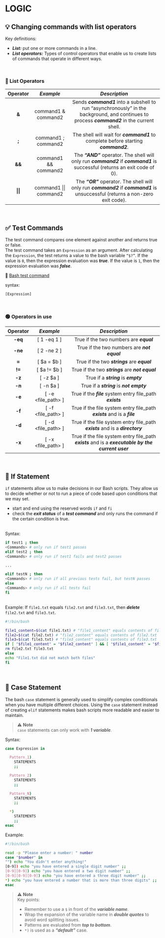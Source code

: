 # LOGIC

## 💡 Changing commands with list operators

Key definitions:
- ***List:*** put one or
more commands in a
line.
- ***List operators:*** Types of control
operators that enable
us to create lists of
commands that
operate in different
ways.

<br>

### :large_blue_circle: List Operators

| **Operator** 	|      ***Example***     	|                                                               ***Description***                                                               	|
|:------------:	|:----------------------:	|:---------------------------------------------------------------------------------------------------------------------------------------------:	|
|     **&**    	|   command1 & command2  	| Sends ***command1*** into a subshell to run “asynchronously” in the background, and continues to process ***command2*** in the current shell. 	|
|     **;**    	|   command1 ; command2  	| The shell will wait for ***command1*** to complete before starting ***command2***.                                                          	|
|    **&&**    	|  command1 && command2  	| The ***“AND”*** operator. The shell will only run ***command2*** if ***command1*** is successful (returns an exit code of 0).                 	|
|   **\|\|**   	| command1 \|\| command2 	| The ***“OR”*** operator. The shell will only run ***command2*** if ***command1*** is unsuccessful (returns a non-zero exit code).             	|

<br>

## ✅ Test Commands 
The test command compares one element against another and returns true or false.
<br>The test command takes an `Expression` as an argument. After calculating the `Expression`, the test returns a value to the bash variable `“$?”`. If the value is `0`, then the expression evaluation was ***true***. If the value is `1`, then the expression evaluation was ***false***.

:link: [Bash test command](https://linuxhint.com/bash-test-command/)

syntax:
```bash
[Expression]
```

<br>

### :green_circle: Operators in use

| **Operator** 	|     ***Example***    	|                                             ***Description***                                            	|
|:------------:	|:--------------------:	|:--------------------------------------------------------------------------------------------------------:	|
|    **-eq**   	|      [ 1 -eq 1 ]     	| True if the two numbers are ***equal***                                                                 	|
|    **-ne**   	|      [ 2 -ne 2 ]     	| True if the two numbers are ***not equal***                                                             	|
|     **=**    	|      [ $a = $b ]     	| True if the two ***strings*** are ***equal***                                                           	|
|    **!=**    	|     [ $a != $b ]     	| True if the two  ***strings***  are ***not equal***                                                   	|
| **-z**       	| [ -z $a ]            	| True if a ***string*** is ***empty***                                                                    	|
| **-n**       	| [ -n $a ]            	| True if a  ***string***  is  ***not empty***                                                         	|
| **-e**       	| [ -e <file_path> ]   	| True if the ***file*** system entry file_path ***exists***                                                     	|
| **-f**       	| [ -f  <file_path>  ] 	| True if the file system entry file_path  ***exists*** and is a ***file***                              	|
| **-d**       	| [ -d  <file_path>  ] 	| True if the file system entry file_path  ***exists*** and is a ***directory***                         	|
| **-x**       	| [ -x  <file_path>  ] 	| True if the file system entry file_path  ***exists*** and is a  ***executable by the current user*** 	|

<br>

## 📍 If Statement
`if` statements allow us to make decisions in our Bash scripts. They allow us to decide whether or not to run a piece of code based upon conditions that we may set.
- start and end using the reserved words `if` and `fi`
- check the ***exit status*** of a ***test command*** and only runs the command if the certain condition is true.

<br>Syntax:

```bash
if test1 ; then
<Commands> # only run if test1 passes
elif test2 ; then
<Commands> # only run if test1 fails and test2 passes

...

elif testN ; then
<Commands> # only run if all previous tests fail, but testN passes
else
<Commands> # only run if all tests fail
fi
```

<br>Example: If `file1.txt` equals `file2.txt` and `file3.txt`, then ***delete*** `file2.txt` and `file3.txt`.

```bash
#!/bin/bash

file1_content=$(cat file1.txt) # "file1_content" equals contents of file1.txt
file2=$(cat file2.txt) # "file2_content" equals contents of file2.txt
file3=$(cat file3.txt) # "file3_content" equals contents of file3.txt
if [ "$file1_content" = "$file2_content" ] && [ "$file1_content" = "$file3_content" ] ; then
rm file2.txt file3.txt
else
echo "File1.txt did not match both files"
fi
```

<br>

## 🔰 Case Statement
The bash `case` statement is generally used to simplify complex conditionals when you have multiple different choices. Using the `case` statement instead of creating `elif` statements makes bash scripts more readable and easier to maintain.

> :warning: <b>Note</b>
> <br>`case` statements can only
work with ***1 variable***.

Syntax:
```bash 
case Expression in

  Pattern_1)
    STATEMENTS
    ;;

  Pattern_2)
    STATEMENTS
    ;;

  Pattern_N)
    STATEMENTS
    ;;

  *)
    STATEMENTS
    ;;
esac
```

Example:
```bash
#!/bin/bash

read -p "Please enter a number: " number
case "$number" in
"") echo "You didn't enter anything!"
[0-9]) echo "you have entered a single digit number" ;;
[0-9][0-9]) echo "you have entered a two digit number" ;;
[0-9][0-9][0-9]) echo "you have entered a three digit number" ;;
*) echo "you have entered a number that is more than three digits" ;;
esac
```

> :warning: <b>Note</b>
> <br>Key points: 
> - Remember to use a `$` in front of the ***variable name***. 
> - Wrap the expansion of the variable name in ***double quotes*** to avoid word splitting issues. 
> - Patterns are evaluated from ***top to bottom***.
> - `*)` is used as a ***“default”*** case.




